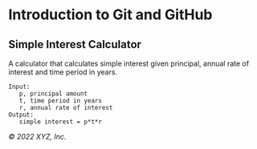 # Introduction to Git and GitHub
## Simple Interest Calculator
A calculator that calculates simple interest given principal, annual rate of interest and time period in years.
```
Input:
   p, principal amount
   t, time period in years
   r, annual rate of interest
Output:
   simple interest = p*t*r
```
_© 2022 XYZ, Inc._
